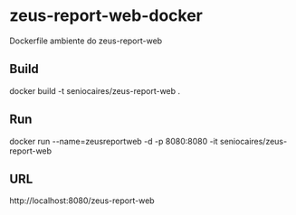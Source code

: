 # zeus-report-web-docker
Dockerfile ambiente do zeus-report-web

## Build
docker build -t seniocaires/zeus-report-web .

## Run
docker run --name=zeusreportweb -d -p 8080:8080 -it seniocaires/zeus-report-web

## URL
http://localhost:8080/zeus-report-web
